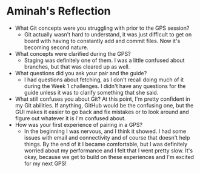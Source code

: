 # Aminah's Reflection


* What Git concepts were you struggling with prior to the GPS session?
  * Git actually wasn't hard to understand, it was just difficult to get on board with having to constantly add and commit files. Now it's becoming second nature.
* What concepts were clarified during the GPS?
  * Staging was definitely one of them. I was a little confused about branches, but that was cleared up as well.
* What questions did you ask your pair and the guide?
  * I had questions about fetching, as I don't recall doing much of it during the Week 1 challenges. I didn't have any questions for the guide unless it was to clarify something that she said.
* What still confuses you about Git?
  At this point, I'm pretty confident in my Git abilities. If anything, GitHub would be the confusing one, but the GUI makes it easier to go back and fix mistakes or to look around and figure out whatever it is I'm confused about.
* How was your first experience of pairing in a GPS?
  * In the beginning I was nervous, and I think it showed. I had some issues with email and connectivity and of course that doesn't help things. By the end of it I became comfortable, but I was definitely worried about my performance and I felt that I went pretty slow. It's okay, because we get to build on these experiences and I'm excited for my next GPS!
